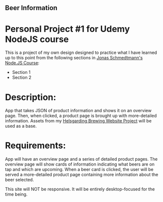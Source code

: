 ## Beer Information

# Personal Project #1 for Udemy NodeJS course

This is a project of my own design designed to practice what I have learned up to this point from the following sections in [Jonas Schmedtmann's Node.JS Course](https://www.udemy.com/course/nodejs-express-mongodb-bootcamp/):

- Section 1
- Section 2

# Description:

App that takes JSON of product information and shows it on an overview page. Then, when clicked, a product page is brought up with more-detailed information. Assets from my [Helsgarding Brewing Website Project](https://github.com/JohnGardiner93/helsgardin-website) will be used as a base.

# Requirements:

App will have an overview page and a series of detailed product pages. The overview page will show cards of information indicating what beers are on tap and which are upcoming. When a beer card is clicked, the user will be served a more-detailed product page containing more information about the beer selected.

This site will NOT be responsive. It will be entirely desktop-focused for the time being.
